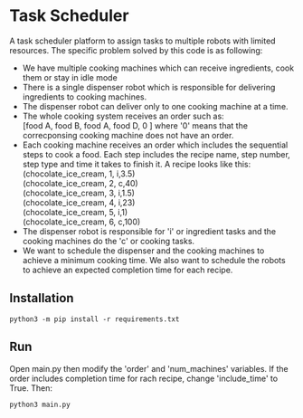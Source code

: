 # Task Scheduler
A task scheduler platform to assign tasks to multiple robots with limited resources. The specific problem solved by this code is as following:
- We have multiple cooking machines which can receive ingredients, cook them or stay in idle mode
- There is a single dispenser robot which is responsible for delivering ingredients to cooking machines. 
- The dispenser robot can deliver only to one cooking machine at a time. 
- The whole cooking system receives an order such as:  
[food A, food B, food A, food D, 0 ] where '0' means that the correcponsing cooking machine does not have an order.  
- Each cooking machine receives an order which includes the sequential steps to cook a food. Each step includes the recipe name, step number, step type and time it takes to finish it. A recipe looks like this:  
(chocolate_ice_cream, 1, i,3.5)  
(chocolate_ice_cream, 2, c,40)  
(chocolate_ice_cream, 3, i,1.5)  
(chocolate_ice_cream, 4, i,23)  
(chocolate_ice_cream, 5, i,1)  
(chocolate_ice_cream, 6, c,100)  
- The dispenser robot is responsible for 'i' or ingredient tasks and the cooking machines do the 'c' or cooking tasks.
- We want to schedule the dispenser and the cooking machines to achieve a minimum cooking time. We also want to schedule the robots to achieve an expected completion time for each recipe.

## Installation
```
python3 -m pip install -r requirements.txt 
```

## Run
Open main.py then modify the 'order' and 'num_machines' variables. If the order includes completion time for rach recipe, change 'include_time' to True. Then: 
```
python3 main.py
```
